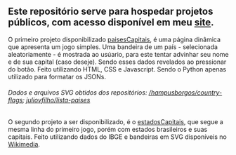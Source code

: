 ## Este repositório serve para hospedar projetos públicos, com acesso disponível em meu [site](https://guilhermegiusti.com/dev/).
O primeiro projeto disponibilizado [paisesCapitais](/dev/jogos/paisesCapitais/), é uma página dinâmica que apresenta um jogo simples. Uma bandeira de um país - selecionada aleatoriamente - é mostrada ao usúario, para este tentar advinhar seu nome e de sua capital (caso deseje). Sendo esses dados revelados ao pressionar do botão. Feito utilizando HTML, CSS e Javascript. Sendo o Python apenas utilizado para formatar os JSONs.
###### Dados e arquivos SVG obtidos dos repositórios: [/hampusborgos/country-flags](https://github.com/hampusborgos/country-flags); [juliovfilho/lista-paises](https://github.com/juliolvfilho/lista-paises)

O segundo projeto a ser disponibilizado, é o [estadosCapitais](/dev/jogos/estadosCapitais/), que segue a mesma linha do primeiro jogo, porém com estados brasileiros e suas capitais. Feito utilizando dados do IBGE e bandeiras em SVG disponíveis no [Wikimedia](https://commons.wikimedia.org/wiki/Flags_of_Brazil).
